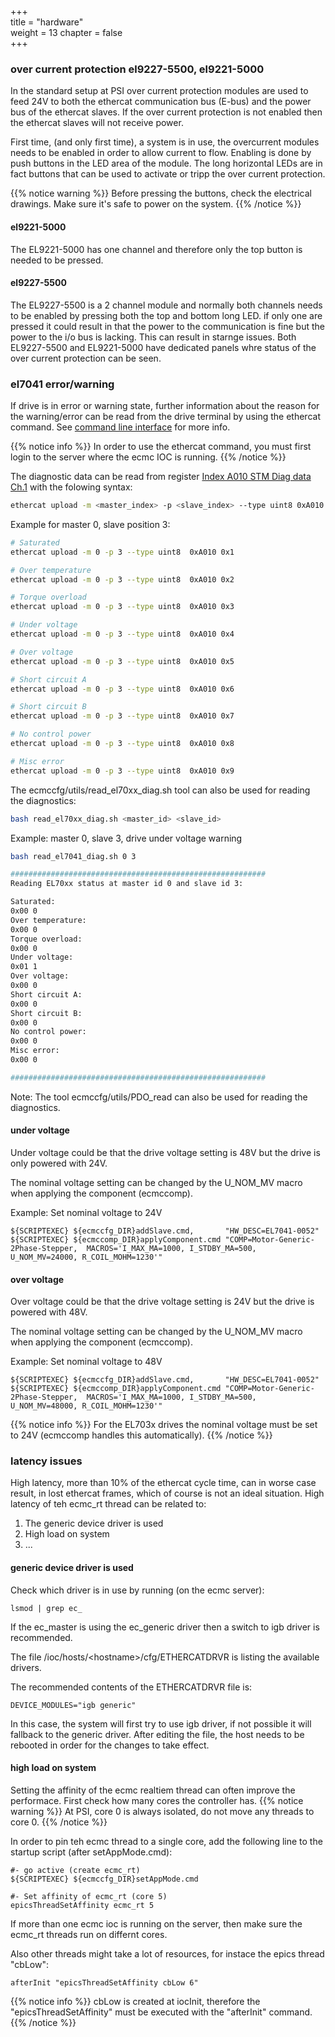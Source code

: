 +++  
title = "hardware"   
weight = 13
chapter = false  
+++

### over current protection el9227-5500, el9221-5000
In the standard setup at PSI over current protection modules are used to feed 24V to both the ethercat communication bus (E-bus) and the power bus of the ethercat slaves. If the over current protection is not enabled then the ethercat slaves will not receive power.

First time, (and only first time), a system is in use, the overcurrent modules needs to be enabled in order to allow current to flow. Enabling is done by push buttons in the LED area of the module. The long horizontal LEDs are in fact buttons that can be used to activate or tripp the over current protection. 

{{% notice warning %}}
Before pressing the buttons, check the electrical drawings. Make sure it's safe to power on the system.
{{% /notice %}}

#### el9221-5000
The EL9221-5000 has one channel and therefore only the top button is needed to be pressed.

#### el9227-5500 
The EL9227-5500 is a 2 channel module and normally both channels needs to be enabled by pressing both the top and bottom long LED. if only one are pressed it could result in that the power to the communication is fine but the power to the i/o bus is lacking. This can result in starnge issues. Both EL9227-5500 and EL9221-5000 have dedicated panels whre status of the over current protection can be seen.

### el7041 error/warning
If drive is in error or warning state, further information about the reason for the warning/error can be read from the drive terminal by using the ethercat command. See [command line interface](ethercatcli) for more info.

{{% notice info %}}
In order to use the ethercat command, you must first login to the server where the ecmc IOC is running.
{{% /notice %}}


The diagnostic data can be read from register [Index A010 STM Diag data Ch.1](https://infosys.beckhoff.com/english.php?content=../content/1033/el70x1/2286662027.html&id=126846504617985959) with the folowing syntax:

```bash
ethercat upload -m <master_index> -p <slave_index> --type uint8 0xA010 <subindex>
```
Example for master 0, slave position 3:
```bash
# Saturated
ethercat upload -m 0 -p 3 --type uint8  0xA010 0x1

# Over temperature
ethercat upload -m 0 -p 3 --type uint8  0xA010 0x2

# Torque overload
ethercat upload -m 0 -p 3 --type uint8  0xA010 0x3

# Under voltage
ethercat upload -m 0 -p 3 --type uint8  0xA010 0x4

# Over voltage
ethercat upload -m 0 -p 3 --type uint8  0xA010 0x5

# Short circuit A
ethercat upload -m 0 -p 3 --type uint8  0xA010 0x6

# Short circuit B
ethercat upload -m 0 -p 3 --type uint8  0xA010 0x7

# No control power
ethercat upload -m 0 -p 3 --type uint8  0xA010 0x8

# Misc error
ethercat upload -m 0 -p 3 --type uint8  0xA010 0x9
```

The ecmccfg/utils/read_el70xx_diag.sh tool can also be used for reading the diagnostics:
```bash
bash read_el70xx_diag.sh <master_id> <slave_id>
```

Example: master 0, slave 3, drive under voltage warning
```bash
bash read_el7041_diag.sh 0 3

#########################################################
Reading EL70xx status at master id 0 and slave id 3:

Saturated:
0x00 0
Over temperature:
0x00 0
Torque overload:
0x00 0
Under voltage:
0x01 1
Over voltage:
0x00 0
Short circuit A:
0x00 0
Short circuit B:
0x00 0
No control power:
0x00 0
Misc error:
0x00 0

#########################################################

```
Note: The tool ecmccfg/utils/PDO_read can also be used for reading the diagnostics.

#### under voltage
Under voltage could be that the drive voltage setting is 48V but the drive is only powered with 24V.

The nominal voltage setting can be changed by the U_NOM_MV macro when applying the component (ecmccomp).

Example: Set nominal voltage to 24V
```
${SCRIPTEXEC} ${ecmccfg_DIR}addSlave.cmd,       "HW_DESC=EL7041-0052"
${SCRIPTEXEC} ${ecmccomp_DIR}applyComponent.cmd "COMP=Motor-Generic-2Phase-Stepper,  MACROS='I_MAX_MA=1000, I_STDBY_MA=500, U_NOM_MV=24000, R_COIL_MOHM=1230'"

```

#### over voltage
Over voltage could be that the drive voltage setting is 24V but the drive is powered with 48V.

The nominal voltage setting can be changed by the U_NOM_MV macro when applying the component (ecmccomp).

Example: Set nominal voltage to 48V
```
${SCRIPTEXEC} ${ecmccfg_DIR}addSlave.cmd,       "HW_DESC=EL7041-0052"
${SCRIPTEXEC} ${ecmccomp_DIR}applyComponent.cmd "COMP=Motor-Generic-2Phase-Stepper,  MACROS='I_MAX_MA=1000, I_STDBY_MA=500, U_NOM_MV=48000, R_COIL_MOHM=1230'"

```

{{% notice info %}}
For the EL703x drives the nominal voltage must be set to 24V (ecmccomp handles this automatically).
{{% /notice %}}

### latency issues

High latency, more than 10% of the ethercat cycle time, can in worse case result, in lost ethercat frames, which of course is not an ideal situation. High latency of teh ecmc_rt thread can be related to:
1. The generic device driver is used
2. High load on system
3. ... 

#### generic device driver is used
Check which driver is in use by running (on the ecmc server):
```
lsmod | grep ec_
```
If the ec_master is using the ec_generic driver then a switch to igb driver is recommended.

The file /ioc/hosts/\<hostname\>/cfg/ETHERCATDRVR is listing the available drivers.

The recommended contents of the ETHERCATDRVR file is:
```
DEVICE_MODULES="igb generic"
```
In this case, the system will first try to use igb driver, if not possible it will fallback to the generic driver.
After editing the file, the host needs to be rebooted in order for the changes to take effect.

#### high load on system
Setting the affinity of the ecmc realtiem thread can often improve the performace. First check how many cores the controller has. 
{{% notice warning %}}
At PSI, core 0 is always isolated, do not move any threads to core 0.
{{% /notice %}}

In order to pin teh ecmc thread to a single core, add the following line to the startup script (after setAppMode.cmd):
```
#- go active (create ecmc_rt)
${SCRIPTEXEC} ${ecmccfg_DIR}setAppMode.cmd

#- Set affinity of ecmc_rt (core 5)
epicsThreadSetAffinity ecmc_rt 5

```
If more than one ecmc ioc is running on the server, then make sure the ecmc_rt threads run on differnt cores.

Also other threads might take a lot of resources, for instace the epics thread "cbLow": 
```
afterInit "epicsThreadSetAffinity cbLow 6"

```
{{% notice info %}}
cbLow is created at iocInit, therefore the "epicsThreadSetAffinity" must be executed with the "afterInit" command.
{{% /notice %}}
